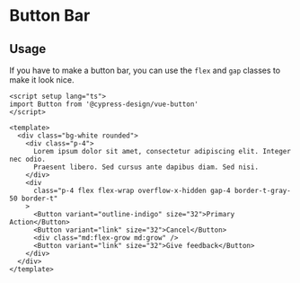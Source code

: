 # Button Bar

## Usage

If you have to make a button bar, you can use the `flex` and `gap` classes to make it look nice.

```vue live
<script setup lang="ts">
import Button from '@cypress-design/vue-button'
</script>

<template>
  <div class="bg-white rounded">
    <div class="p-4">
      Lorem ipsum dolor sit amet, consectetur adipiscing elit. Integer nec odio.
      Praesent libero. Sed cursus ante dapibus diam. Sed nisi.
    </div>
    <div
      class="p-4 flex flex-wrap overflow-x-hidden gap-4 border-t-gray-50 border-t"
    >
      <Button variant="outline-indigo" size="32">Primary Action</Button>
      <Button variant="link" size="32">Cancel</Button>
      <div class="md:flex-grow md:grow" />
      <Button variant="link" size="32">Give feedback</Button>
    </div>
  </div>
</template>
```
